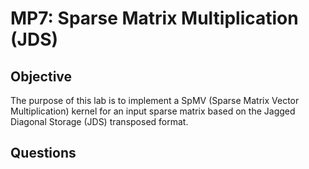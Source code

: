 # MP7: Sparse Matrix Multiplication (JDS)

## Objective
The purpose of this lab is to implement a SpMV (Sparse Matrix Vector Multiplication) kernel for an input sparse matrix based on the Jagged Diagonal Storage (JDS) transposed format.

## Questions

